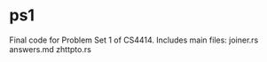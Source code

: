 ps1
===

Final code for Problem Set 1 of CS4414.
Includes main files: joiner.rs
                     answers.md
                     zhttpto.rs
